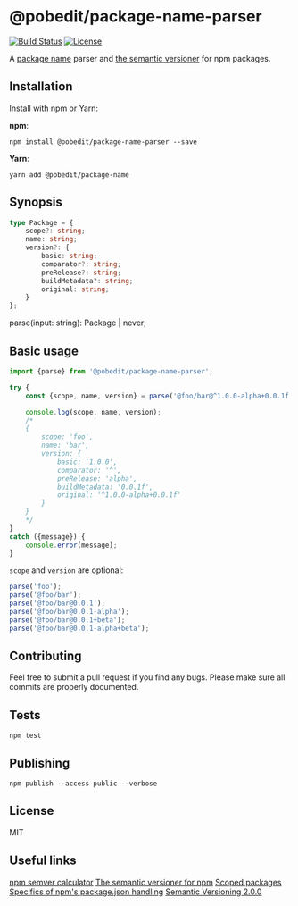 # @pobedit/package-name-parser

[![Build Status](https://travis-ci.org/pobedit-instruments/package-name-parser.png)](https://travis-ci.org/pobedit-instruments/package-name-parser)
[![License](https://img.shields.io/badge/license-MIT-brightgreen.svg)](LICENSE.txt)


A [package name](https://docs.npmjs.com/files/package.json?#name) parser and [the semantic versioner](https://docs.npmjs.com/misc/semver) for npm packages.

## Installation

Install with npm or Yarn:

**npm**:

```
npm install @pobedit/package-name-parser --save
```

**Yarn**:

```
yarn add @pobedit/package-name
```

## Synopsis

```typescript
type Package = {
    scope?: string;
    name: string;
    version?: {
        basic: string;
        comparator?: string;
        preRelease?: string;
        buildMetadata?: string;
        original: string;
    }
};
```

parse(input: string): Package | never;

## Basic usage

```typescript
import {parse} from '@pobedit/package-name-parser';

try {
    const {scope, name, version} = parse('@foo/bar@^1.0.0-alpha+0.0.1f');

    console.log(scope, name, version);
    /*
    {
        scope: 'foo',
        name: 'bar',
        version: {
            basic: '1.0.0',
            comparator: '^',
            preRelease: 'alpha',
            buildMetadata: '0.0.1f',
            original: '^1.0.0-alpha+0.0.1f'
        }
    }
    */
}
catch ({message}) {
    console.error(message);
}
```

`scope` and `version` are optional:

```typescript
parse('foo');
parse('@foo/bar');
parse('@foo/bar@0.0.1');
parse('@foo/bar@0.0.1-alpha');
parse('@foo/bar@0.0.1+beta');
parse('@foo/bar@0.0.1-alpha+beta');
```

## Contributing
   
Feel free to submit a pull request if you find any bugs. 
Please make sure all commits are properly documented.

## Tests

```
npm test
```

## Publishing

```
npm publish --access public --verbose
```

## License

MIT

## Useful links

[npm semver calculator](https://semver.npmjs.com)
[The semantic versioner for npm](https://docs.npmjs.com/misc/semver)
[Scoped packages](https://docs.npmjs.com/misc/scope)
[Specifics of npm's package.json handling](https://docs.npmjs.com/files/package.json)
[Semantic Versioning 2.0.0](https://semver.org)

